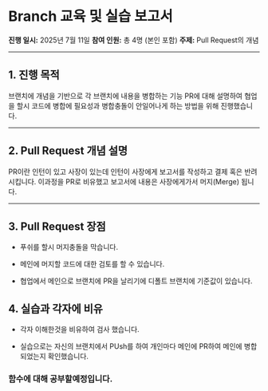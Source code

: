 # Branch 교육 및 실습 보고서

**진행 일시:** 2025년 7월 11일
**참여 인원:** 총 4명 (본인 포함)
**주제:** Pull Request의 개념

---

## 1. 진행 목적

브랜치에 개념을 기반으로 각 브랜치에 내용을 병합하는 기능 PR에 대해 설명하여 협업을 할시 코드에 병합에 필요성과 병합충돌이 안일어나게 하는 방법을 위해 진행했습니다.

---

## 2. Pull Request 개념 설명

PR이란 인턴이 있고 사장이 있는데 인턴이 사장에게 보고서를 작성하고 결제 혹은 반려 시킵니다. 이과정을 PR로 비유했고
보고서에 내용은 사장에게가서 머지(Merge) 됩니다.

---

## 3. Pull Request 장점

- 푸쉬를 할시 머지충돌을 막습니다.

- 메인에 머지할 코드에 대한 검토를 할 수 있습니다.

- 협업에서 메인으로 브랜치에 PR을 날리기에 디폴트 브랜치에 기준값이 있습니다.

## 4. 실습과 각자에 비유

- 각자 이해한것을 비유하여 검사 했습니다.

- 실습으로는 자신의 브랜치에서 PUsh를 하여 개인마다 메인에 PR하여 메인에 병합되었는지 확인했습니다.

### 함수에 대해 공부할예정입니다.
